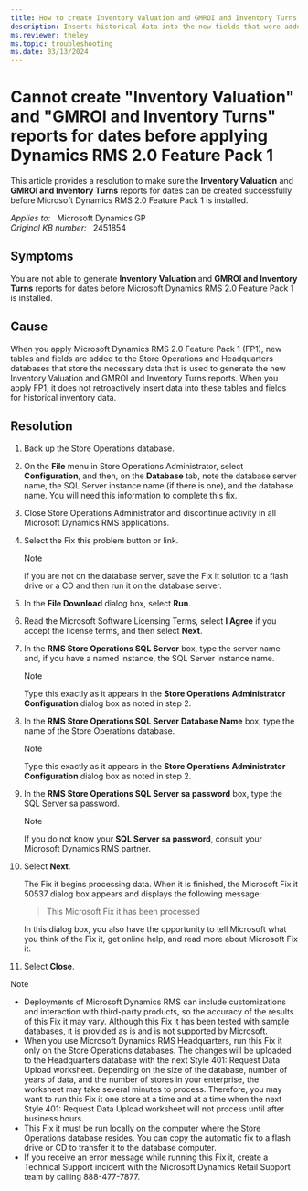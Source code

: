 ```yaml
---
title: How to create Inventory Valuation and GMROI and Inventory Turns reports
description: Inserts historical data into the new fields that were added as part of Microsoft Dynamics RMS 2.0 Feature Pack 1. This enables users to generate Inventory Valuation and GMROI and Inventory Turns reports for dates before Microsoft Dynamics RMS 2.0 Feature Pack 1 is installed.
ms.reviewer: theley
ms.topic: troubleshooting
ms.date: 03/13/2024
---
```

# Cannot create "Inventory Valuation" and "GMROI and Inventory Turns" reports for dates before applying Dynamics RMS 2.0 Feature Pack 1

This article provides a resolution to make sure the **Inventory Valuation** and **GMROI and Inventory Turns** reports for dates can be created successfully before Microsoft Dynamics RMS 2.0 Feature Pack 1 is installed.

_Applies to:_ &nbsp; Microsoft Dynamics GP  
_Original KB number:_ &nbsp; 2451854

## Symptoms

You are not able to generate **Inventory Valuation** and **GMROI and Inventory Turns** reports for dates before Microsoft Dynamics RMS 2.0 Feature Pack 1 is installed.

## Cause

When you apply Microsoft Dynamics RMS 2.0 Feature Pack 1 (FP1), new tables and fields are added to the Store Operations and Headquarters databases that store the necessary data that is used to generate the new Inventory Valuation and GMROI and Inventory Turns reports. When you apply FP1, it does not retroactively insert data into these tables and fields for historical inventory data.

## Resolution

1. Back up the Store Operations database.
2. On the **File** menu in Store Operations Administrator, select **Configuration**, and then, on the **Database** tab, note the database server name, the SQL Server instance name (if there is one), and the database name. You will need this information to complete this fix.

3. Close Store Operations Administrator and discontinue activity in all Microsoft Dynamics RMS applications.
4. Select the Fix this problem button or link.

    > [!NOTE]
    > if you are not on the database server, save the Fix it solution to a flash drive or a CD and then run it on the database server.

5. In the **File Download** dialog box, select **Run**.
6. Read the Microsoft Software Licensing Terms, select **I Agree** if you accept the license terms, and then select **Next**.
7. In the **RMS Store Operations SQL Server** box, type the server name and, if you have a named instance, the SQL Server instance name.

    > [!NOTE]
    > Type this exactly as it appears in the **Store Operations Administrator Configuration** dialog box as noted in step 2.

8. In the **RMS Store Operations SQL Server Database Name** box, type the name of the Store Operations database.

    > [!NOTE]
    > Type this exactly as it appears in the **Store Operations Administrator Configuration** dialog box as noted in step 2.

9. In the **RMS Store Operations SQL Server sa password** box, type the SQL Server sa password.

    > [!NOTE]
    > If you do not know your **SQL Server sa password**, consult your Microsoft Dynamics RMS partner.

10. Select **Next**.

    The Fix it begins processing data. When it is finished, the Microsoft Fix it 50537 dialog box appears and displays the following message:

    > This Microsoft Fix it has been processed

    In this dialog box, you also have the opportunity to tell Microsoft what you think of the Fix it, get online help, and read more about Microsoft Fix it.

11. Select **Close**.

> [!NOTE]
>
> - Deployments of Microsoft Dynamics RMS can include customizations and interaction with third-party products, so the accuracy of the results of this Fix it may vary. Although this Fix it has been tested with sample databases, it is provided as is and is not supported by Microsoft.
> - When you use Microsoft Dynamics RMS Headquarters, run this Fix it only on the Store Operations databases. The changes will be uploaded to the Headquarters database with the next Style 401: Request Data Upload worksheet. Depending on the size of the database, number of years of data, and the number of stores in your enterprise, the worksheet may take several minutes to process. Therefore, you may want to run this Fix it one store at a time and at a time when the next Style 401: Request Data Upload worksheet will not process until after business hours.
> - This Fix it must be run locally on the computer where the Store Operations database resides. You can copy the automatic fix to a flash drive or CD to transfer it to the database computer.
> - If you receive an error message while running this Fix it, create a Technical Support incident with the Microsoft Dynamics Retail Support team by calling 888-477-7877.
